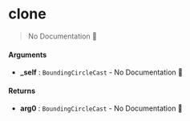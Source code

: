 # clone

> No Documentation 🚧

#### Arguments

- **\_self** : `BoundingCircleCast` \- No Documentation 🚧

#### Returns

- **arg0** : `BoundingCircleCast` \- No Documentation 🚧